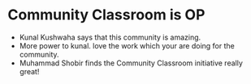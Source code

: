# Community Classroom is OP

- Kunal Kushwaha says that this community is amazing.
- More power to kunal. love the work which your are doing for the community.
- Muhammad Shobir finds the Community Classroom initiative really great!
